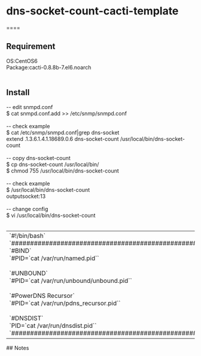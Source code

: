 # dns-socket-count-cacti-template

====
<br>
## Requirement<br>
OS:CentOS6<br>
Package:cacti-0.8.8b-7.el6.noarch<br>
<br>
## Install<br>
-- edit snmpd.conf<br>
$ cat snmpd.conf.add >> /etc/snmp/snmpd.conf<br>
<br>
-- check example<br>
$ cat /etc/snmp/snmpd.conf|grep dns-socket<br>
extend .1.3.6.1.4.1.18689.0.6 dns-socket-count /usr/local/bin/dns-socket-count<br>
<br>
-- copy dns-socket-count<br>
$ cp dns-socket-count /usr/local/bin/<br>
$ chmod 755 /usr/local/bin/dns-socket-count<br>
<br>
-- check example<br>
$ /usr/local/bin/dns-socket-count<br>
outputsocket:13<br>
<br>
-- change config<br>
$ vi /usr/local/bin/dns-socket-count<br>
<br>
<table width="800"><tr><td>
`#!/bin/bash`<br>
`##############################################################`<br>
`#BIND`<br>
`#PID=`cat /var/run/named.pid``<br>
<br>
`#UNBOUND`<br>
`#PID=`cat /var/run/unbound/unbound.pid``<br>
<br>
`#PowerDNS Recursor`<br>
`#PID=`cat /var/run/pdns_recursor.pid``<br>
<br>
`#DNSDIST`<br>
`PID=`cat /var/run/dnsdist.pid``<br>
`##############################################################`<br>
</td></tr></table>
## Notes
